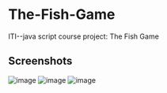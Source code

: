 # The-Fish-Game
ITI--java script course project: The Fish Game
<h2>Screenshots</h2>

![image](https://user-images.githubusercontent.com/22475831/162619322-d051344e-63c3-4651-8d55-05b29cf3ac55.png)
![image](https://user-images.githubusercontent.com/22475831/162619399-3907dd1a-52ce-4807-a26e-73dac974fb53.png)
![image](https://user-images.githubusercontent.com/22475831/162619440-79c49404-c0f3-450e-8062-d9602b2c084e.png)

